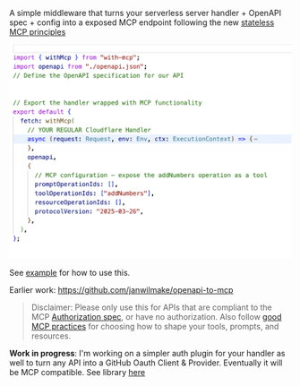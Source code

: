 A simple middleware that turns your serverless server handler + OpenAPI spec + config into a exposed MCP endpoint following the new [stateless MCP principles](https://github.com/janwilmake/stateless-mcp)

![](with-mcp.png)

See [example](example.ts) for how to use this.

Earlier work: https://github.com/janwilmake/openapi-to-mcp

> Disclaimer: Please only use this for APIs that are compliant to the MCP [Authorization spec](https://modelcontextprotocol.io/specification/2025-06-18/basic/authorization), or have no authorization. Also follow [good MCP practices](<alert('source_needed')>) for choosing how to shape your tools, prompts, and resources.

**Work in progress**: I'm working on a simpler auth plugin for your handler as well to turn any API into a GitHub Oauth Client & Provider. Eventually it will be MCP compatible. See library [here](https://github.com/janwilmake/github-oauth-client-provider)
